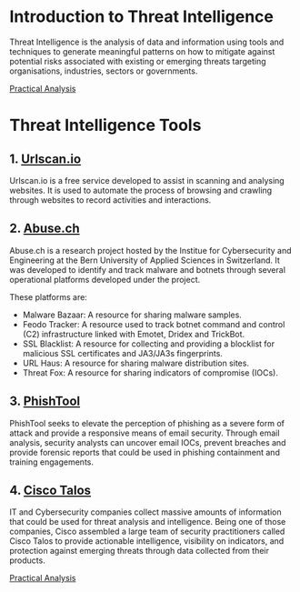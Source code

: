 # Introduction to Threat Intelligence

Threat Intelligence is the analysis of data and information using tools and techniques to generate meaningful patterns on how to mitigate against potential risks associated with existing or emerging threats targeting organisations, industries, sectors or governments.

[Practical Analysis](./Introduction.md)

# Threat Intelligence Tools

## 1. [Urlscan.io](https://urlscan.io/)

Urlscan.io is a free service developed to assist in scanning and analysing websites. It is used to automate the process of browsing and crawling through websites to record activities and interactions.

## 2. [Abuse.ch](https://abuse.ch/)

Abuse.ch is a research project hosted by the Institue for Cybersecurity and Engineering at the Bern University of Applied Sciences in Switzerland. It was developed to identify and track malware and botnets through several operational platforms developed under the project.

These platforms are:

 - Malware Bazaar: A resource for sharing malware samples.
 - Feodo Tracker: A resource used to track botnet command and control (C2) infrastructure linked with Emotet, Dridex and TrickBot.
 - SSL Blacklist: A resource for collecting and providing a blocklist for malicious SSL certificates and JA3/JA3s fingerprints.
 - URL Haus: A resource for sharing malware distribution sites.
 - Threat Fox: A resource for sharing indicators of compromise (IOCs).

 ## 3. [PhishTool](https://www.phishtool.com/)

 PhishTool seeks to elevate the perception of phishing as a severe form of attack and provide a responsive means of email security. Through email analysis, security analysts can uncover email IOCs, prevent breaches and provide forensic reports that could be used in phishing containment and training engagements.

 ## 4. [Cisco Talos](https://talosintelligence.com/)

 IT and Cybersecurity companies collect massive amounts of information that could be used for threat analysis and intelligence. Being one of those companies, Cisco assembled a large team of security practitioners called Cisco Talos to provide actionable intelligence, visibility on indicators, and protection against emerging threats through data collected from their products. 

 [Practical Analysis](./Task-1.md)
 



